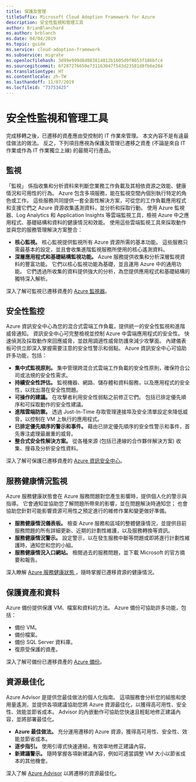 ```yaml
---
title: 保護及管理
titleSuffix: Microsoft Cloud Adoption Framework for Azure
description: 安全性監視和管理工具
author: BrianBlanchard
ms.author: brblanch
ms.date: 04/04/2019
ms.topic: guide
ms.service: cloud-adoption-framework
ms.subservice: migrate
ms.openlocfilehash: 3d99e999d8d083814812b1605d9f0053f186bfc4
ms.sourcegitcommit: 6f287276650e731163047f543d23581d8fb6e204
ms.translationtype: HT
ms.contentlocale: zh-TW
ms.lasthandoff: 11/07/2019
ms.locfileid: "73753425"
---
```

# <a name="secure-monitoring-and-management-tools"></a>安全性監視和管理工具

完成移轉之後，已遷移的資產應由受控制的 IT 作業來管理。 本文內容不是有違最佳做法的做法。 反之，下列項目應視為保護及管理已遷移之資產 (不論是來自 IT 作業或作為 IT 作業獨立上線) 的最簡可行產品。

## <a name="monitoring"></a>監視

「監視」  係指收集和分析資料來判斷您業務工作負載及其相依資源之效能、健康情況和可用性的行為。 Azure 包含多項服務，能在監視空間內個別執行特定的角色或工作。 這些服務共同提供一套全面性解決方案，可從您的工作負載應用程式和支援它們之 Azure 資源收集遙測資料，並分析和採取行動。 使用 Azure 監視器、Log Analytics 和 Application Insights 等雲端監視工具，檢視 Azure 中之應用程式、基礎結構和資料的健康情況和效能。 使用這些雲端監視工具來採取動作並與您的服務管理解決方案整合：

- **核心監視。** 核心監視提供監視所有 Azure 資源所需的基本功能。 這些服務只需最基本的設定，並且會收集進階監視服務所使用的核心遙測資料。
- **深層應用程式和基礎結構監視功能。** Azure 服務提供收集和分析深層監視資料的豐富功能。 它們以核心監視功能為基礎，並且運用 Azure 中的通用功能。 它們透過所收集的資料提供強大的分析，為您提供應用程式和基礎結構的獨特深入解析。

深入了解可監視已遷移資產的 [Azure 監視器](https://docs.microsoft.com/azure/azure-monitor/overview)。

## <a name="security-monitoring"></a>安全性監控

Azure 資訊安全中心為您的混合式雲端工作負載，提供統一的安全性監視和進階威脅通知。 資訊安全中心可完整檢視並控制 Azure 中雲端應用程式的安全性。 快速偵測及採取動作來回應威脅，並啟用調適性威脅防護來減少攻擊面。 內建儀表板可供立即深入掌握需要注意的安全性警示和弱點。 Azure 資訊安全中心可協助許多功能，包括：

- **集中式監視原則。** 集中管理跨混合式雲端工作負載的安全性原則，確保符合公司或法規的安全性需求。
- **持續安全性評估。** 監視機器、網路、儲存體和資料服務，以及應用程式的安全性，以找出潛在安全性問題。
- **可操作的建議。** 在攻擊者利用安全性弱點之前修正它們。 包括已排定優先順序和可採取動作的安全性建議。
- **進階雲端防禦。** 透過 Just-In-Time 存取管理連接埠及安全清單設定來降低威脅，以控制在 VM 上執行的應用程式。
- **已排定優先順序的警示和事件。** 藉由已排定優先順序的安全性警示和事件，首先專注處理最嚴重的威脅。
- **整合式安全性解決方案。** 從各種來源 (包括已連線的合作夥伴解決方案) 收集、搜尋及分析安全性資料。

深入了解可保護已遷移資產的 [Azure 資訊安全中心](https://docs.microsoft.com/azure/security-center)。

## <a name="service-health-monitoring"></a>服務健康情況監視

Azure 服務健康狀態會在 Azure 服務問題對您產生影響時，提供個人化的警示與指導。 它會通知並協助您了解問題所帶來的影響，並在問題解決時通知您； 也會協助您針對可能影響資源可用性之預定進行的維修作業和變更做好準備。

- **服務健康情況儀表板。** 檢查 Azure 服務和區域的整體健康情況，並提供目前服務問題的所有詳細更新、近期的計劃性維護，以及服務轉換等資訊。
- **服務健康情況警示。** 設定警示，以在發生服務中斷等問題或即將進行計劃性維護時，通知您和您的小組。
- **服務健康情況入口網站。** 檢閱過去的服務問題，並下載 Microsoft 的官方摘要和報告。

深入瞭解 [Azure 服務健康狀態 ](https://docs.microsoft.com/azure/service-health)，隨時掌握已遷移資源的健康情況。

## <a name="protect-assets-and-data"></a>保護資產和資料

Azure 備份提供保護 VM、檔案和資料的方法。 Azure 備份可協助許多功能，包括：

- 備份 VM。
- 備份檔案。
- 備份 SQL Server 資料庫。
- 復原受保護的資產。

深入了解可備份已遷移資產的 [Azure 備份](https://docs.microsoft.com/azure/backup)。

## <a name="optimize-resources"></a>資源最佳化

Azure Advisor 是提供您最佳做法的個人化指南。 這項服務會分析您的組態和使用量遙測，並提供各項建議協助您將 Azure 資源最佳化，以獲得高可用性、安全性、效能並節省成本。 Advisor 的內嵌動作可協助您快速且輕鬆地修正建議內容，並將部署最佳化。

- **Azure 最佳做法。** 充分運用遷移的 Azure 資源，獲得高可用性、安全性、效能並節省成本。
- **逐步指引。** 使用引導式快速連結，有效率地修正建議內容。
- **新建議警示。** 隨時掌握各項新建議內容，例如可適當調整 VM 大小以節省成本的其他機會。

深入了解 [Azure Advisor](https://docs.microsoft.com/azure/advisor/advisor-overview) 以將遷移的資源最佳化。
